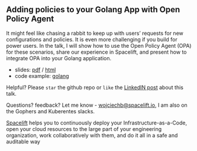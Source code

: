 ## Adding policies to your Golang App with Open Policy Agent

It might feel like chasing a rabbit to keep up with users’ requests for new configurations and policies. It is even more challenging if you build for power users. In the talk, I will show how to use the Open Policy Agent (OPA) for these scenarios, share our experience in Spacelift, and present how to integrate OPA into your Golang application.

- slides: [pdf](slides/index.pdf) / [html](slides/)
- code example: [golang](example/)

Helpful? Please <code>star</code> the github repo or <code>like</code> the [LinkedIN post](https://www.linkedin.com/posts/wojciechbarczynski_go-meetup-8-prague-activity-6945842769026289664-lwDE) about this talk.

Questions? feedback? Let me know - wojciechb@spacelift.io, I am also on the Gophers and Kuberentes slacks.

[Spacelift](https://spacelift.io) helps you to continuously deploy your Infrastructure-as-a-Code, open your cloud resources to the large part of your engineering organization, work collaboratively with them, and do it all in a safe and auditable way
